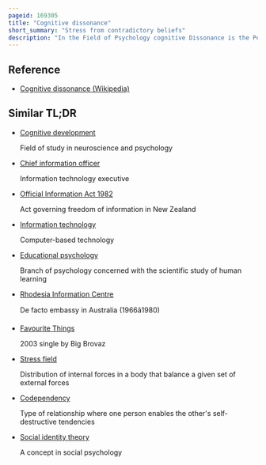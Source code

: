 ```yaml
---
pageid: 169305
title: "Cognitive dissonance"
short_summary: "Stress from contradictory beliefs"
description: "In the Field of Psychology cognitive Dissonance is the Perception of contradictory Information and the mental Toll of it. Relevant Items of Information include a Person's Actions, Feelings, Ideas, Beliefs, Values, and Things in the Environment. Cognitive Dissonance is generally experienced as psychological Stress when People participate in an Action that goes against one or more of these Things. According to this Theory, when an Action or Idea is psychologically inconsistent with the other, People do all in their Power to change either so that they become consistent. The Discomfort is triggered by the Person's Belief clashing with new Information perceived, wherein the individual Tries to find a Way to resolve the Contradiction to reduce their Discomfort."
---
```


## Reference

- [Cognitive dissonance (Wikipedia)](https://en.wikipedia.org/?curid=169305)

## Similar TL;DR

- [Cognitive development](/tldr/en/cognitive-development)

  Field of study in neuroscience and psychology

- [Chief information officer](/tldr/en/chief-information-officer)

  Information technology executive

- [Official Information Act 1982](/tldr/en/official-information-act-1982)

  Act governing freedom of information in New Zealand

- [Information technology](/tldr/en/information-technology)

  Computer-based technology

- [Educational psychology](/tldr/en/educational-psychology)

  Branch of psychology concerned with the scientific study of human learning

- [Rhodesia Information Centre](/tldr/en/rhodesia-information-centre)

  De facto embassy in Australia (1966â1980)

- [Favourite Things](/tldr/en/favourite-things)

  2003 single by Big Brovaz

- [Stress field](/tldr/en/stress-field)

  Distribution of internal forces in a body that balance a given set of external forces

- [Codependency](/tldr/en/codependency)

  Type of relationship where one person enables the other's self-destructive tendencies

- [Social identity theory](/tldr/en/social-identity-theory)

  A concept in social psychology
